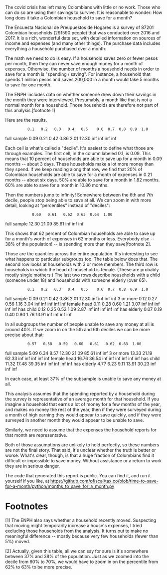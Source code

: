 The covid crisis has left many Colombians with little or no work. Those who can do so are using their savings to survive. It is reasonable to wonder: How long does it take a Colombian household to save for a month?

The Encuesta Nacional de Preupuestos de Hogares is a survey of 87201 Colombian households (291590 people) that was conducted over 2016 and 2017. It is a rich, wonderful data set, with detailed information on sources of income and expenses (and many other things). The purchase data includes everything a household purchased over a month.

The math we need to do is easy. If a household saves zero or fewer pesos per month, then they can never save enough money for a month of expenses. Otherwise, the number of months a household needs in order to save for a month is "spending / saving". For instance, a household that spends 1 million pesos and saves 200,000 in a month would take 5 months to save for one month.

The ENPH includes data on whether someone drew down their savings in the month they were interviewed. Presumably, a month like that is not a normal month for a household. Those households are therefore not part of this analysis.[footnote 1]

Here are the results.

              0.1   0.2   0.3   0.4   0.5    0.6  0.7  0.8  0.9  1.0
full sample  0.09  0.21  0.42  0.86  2.01  12.30  inf  inf  inf  inf

Each cell is what's called a "decile". It's easiest to define what those are through examples. The first cell, in the column labeled 0.1, is 0.09. This means that 10 percent of households are able to save up for a month in 0.09 months -- about 3 days. These households make a lot more money than they spend. If we keep reading along that row, we find that 20% of Colombian households are able to save for a month of expenses in 0.21 months -- about six days. 50% are able to save for a month in 1.82 months. 60% are able to save for a month in 10.86 months.

Then the numbers jump to infinity! Somewhere between the 6th and 7th decile, people stop being able to save at all. We can zoom in with more detail, looking at "percentiles" instead of "deciles":

                0.60   0.61   0.62  0.63  0.64  1.00
full sample    12.30  21.09  85.61   inf   inf   inf

This shows that 62 percent of Colombian households are able to save up for a month's worth of expenses in 62 months or less. Everybody else -- 38% of the population! -- is spending more than they save[footnote 2].

Those are the quantiles across the entire population. It's interesting to see what happens to particular subgroups too. The table below does that. The second row looks at households with 3 or more members. The third row is households in which the head of household is female. (These are probably mostly single mothers.) The last two rows describe households with a child (someone under 18) and households with someone elderly (over 65).

              0.1   0.2   0.3   0.4   0.5    0.6  0.7  0.8  0.9  1.0
full sample  0.09  0.21  0.42  0.86  2.01  12.30  inf  inf  inf  inf
3 or more    0.12  0.27  0.56  1.16  3.04    inf  inf  inf  inf  inf
female head  0.11  0.28  0.60  1.21  3.07    inf  inf  inf  inf  inf
has child    0.12  0.25  0.52  1.09  2.87    inf  inf  inf  inf  inf
has elderly  0.07  0.19  0.40  0.80  1.76  13.91  inf  inf  inf  inf

In all subgroups the number of people unable to save any money at all is around 40%. If we zoom in on the 5th and 6th deciles we can be more precise about that:

              0.57   0.58   0.59   0.60   0.61   0.62  0.63  1.00
full sample   5.09   6.34   8.57  12.30  21.09  85.61   inf   inf
3 or more    13.33  21.19  62.33    inf    inf    inf   inf   inf
female head  16.76  36.54    inf    inf    inf    inf   inf   inf
has child    11.32  17.48  39.35    inf    inf    inf   inf   inf
has elderly   4.77   6.23   9.11  13.91  30.23    inf   inf   inf

In each case, at least 37% of the subsample is unable to save any money at all.

This analysis assumes that the spending reported by a household during the survey is representative of an average month for that household. If you imagine a household that earns a lot of money for a few months of the year, and makes no money the rest of the year, then if they were surveyed during a month of high earning they would appear to save quickly, and if they were surveyed in another month they would appear to be unable to save.

Similarly, we need to assume that the expenses the household reports for that month are representative.

Both of those assumptions are unlikely to hold perfectly, so these numbers are not the final story. That said, it's unclear whether the truth is better or worse. What's clear, though, is that a huge fraction of Colombians find it difficult or impossible to save money. Without assistance or a return to work they are in serious danger.

The code that generated this report is public. You can find it, and run it yourself if you like, at 
https://github.com/ofiscal/tax.co/blob/time-to-save-for-a-month/python/months_to_save_for_a_month.py


# Footnotes

[1] The ENPH also says whether a household recently moved. Suspecting that moving might temporarily increase a house's expenses, I tried excluding those households from the analysis. It turns out to make no meaningful difference -- mostly because very few households (fewer than 5%) moved.

[2] Actually, given this table, all we can say for sure is it's somewhere between 37% and 38% of the population. Just as we zoomed into the decile from 60% to 70%, we would have to zoom in on the percentile from 62% to 63% to be more precise.
